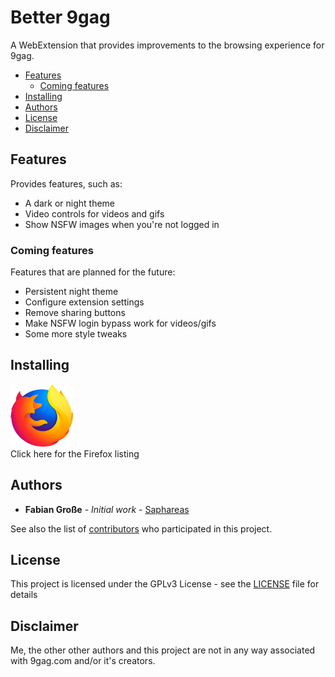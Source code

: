 # Better 9gag

A WebExtension that provides improvements to the browsing experience for 9gag.

<!-- TOC -->

- [Features](#features)
  - [Coming features](#coming-features)
- [Installing](#installing)
- [Authors](#authors)
- [License](#license)
- [Disclaimer](#disclaimer)

<!-- /TOC -->

## Features

Provides features, such as:

- A dark or night theme
- Video controls for videos and gifs
- Show NSFW images when you're not logged in

### Coming features

Features that are planned for the future:

- Persistent night theme
- Configure extension settings
- Remove sharing buttons
- Make NSFW login bypass work for videos/gifs
- Some more style tweaks

## Installing

[![Firefox](.github/firefox-logo.png)](https://addons.mozilla.org/de/firefox/addon/better-9gag/)<br>
Click here for the Firefox listing

## Authors

- **Fabian Große** - *Initial work* - [Saphareas](https://github.com/Saphareas)

See also the list of [contributors](https://github.com/Saphareas/Better-9gag/contributors) who participated in this project.

## License

This project is licensed under the GPLv3 License - see the [LICENSE](LICENSE) file for details

## Disclaimer

Me, the other other authors and this project are not in any way associated with 9gag.com and/or it's creators.
